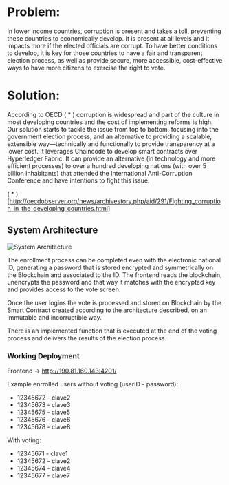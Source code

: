 

# Problem:
In lower income countries, corruption is present and takes a toll, preventing these countries to economically develop. It is present at all levels and it impacts more if the elected officials are corrupt. To have better conditions to develop, it is key for those countries to have a fair and transparent election process, as well as provide secure, more accessible, cost-effective ways to have more citizens to exercise the right to vote.

# Solution:
According to OECD ( * ) corruption is widespread and part of the culture in most developing countries and the cost of implementing reforms is high. Our solution starts to tackle the issue from top to bottom, focusing into the government election process, and an alternative to providing a scalable, extensible way—technically and functionally to provide transparency at a lower cost. It leverages Chaincode to develop smart contracts over Hyperledger Fabric. It can provide an alternative (in technology and more efficient processes) to over a hundred developing nations (with over 5 billion inhabitants) that attended the International Anti-Corruption Conference and have intentions to fight this issue.

( * ) [http://oecdobserver.org/news/archivestory.php/aid/291/Fighting_corruption_in_the_developing_countries.html]

## System Architecture
![System Architecture](https://github.com/magiadigital/hackathon-mit/raw/master/readimg/diagramaComponentes.png)

The enrollment process can be completed even with the electronic national ID, generating a password that is stored encrypted and symmetrically on the Blockchain and associated to the ID. The frontend reads the blockchain, unencrypts the password and that way it matches with the encrypted key and provides access to the vote screen.

Once the user logins the vote is processed and stored on Blockchain by the Smart Contract created according to the architecture described, on an immutable and incorruptible way.

There is an implemented function that is executed at the end of the voting process and delivers the results of the election process.

### Working Deployment
Frontend -> http://190.81.160.143:4201/

Example enrrolled users without voting (userID - password):
* 12345672 - clave2
* 12345673 - clave3
* 12345675 - clave5
* 12345676 - clave6
* 12345678 - clave8

With voting:
* 12345671 - clave1
* 12345672 - clave2
* 12345674 - clave4
* 12345677 - clave7
